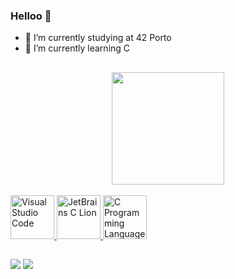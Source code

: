 ### Helloo 👋

- 🔭 I’m currently studying at 42 Porto
- 🌱 I’m currently learning C

##
<div align="center">
<a href="https://github.com/davimeireles">
<img height="180em" src="https://github-readme-stats.vercel.app/api?username=davimeireles&theme=dark&show_icons=true&include_all_commits=trye&count_private=true"/>
</div>

<div style="display: inline_block"><br>
  <img width="70px" src="https://i.imgur.com/yY111FZ.png" alt="Visual Studio Code">
  <img width="70px" src="https://i.imgur.com/FEabgH9.png" alt="JetBrains C Lion">
  <img width="70px" src="https://i.imgur.com/2tkmLF2.png" alt="C Programming Language">
</div>

##

<div>
<a href = "mailto:davimeirelespn@gmail.com"><img src="https://img.shields.io/badge/Gmail-D14836?style=for-the-badge&logo=gmail&logoColor=white" target="_blank"></a>
<a href="https://www.linkedin.com/in/davi-meireles-pinheiro-nunes-732b85a8" target="_blank"><img src="https://img.shields.io/badge/-LinkedIn-%230077B5?style=for-the-badge&logo=linkedin&logoColor=white" target="_blank"></a>
</div>
